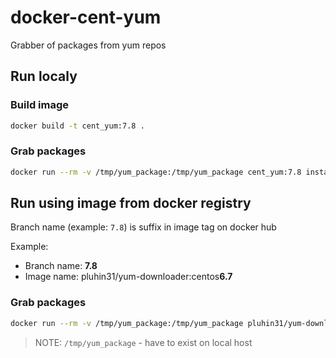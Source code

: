 # docker-cent-yum
Grabber of packages from yum repos

## Run localy

### Build image

```bash
docker build -t cent_yum:7.8 .
```

### Grab packages

```bash
docker run --rm -v /tmp/yum_package:/tmp/yum_package cent_yum:7.8 install -y --downloadonly --downloaddir=/tmp/yum_package <PACKAGE_NAME>
```

## Run using image from docker registry

Branch name (example: `7.8`) is suffix in image tag on docker hub

Example: 

- Branch name: **7.8**
- Image name: pluhin31/yum-downloader:centos**6.7**

### Grab packages

```bash
docker run --rm -v /tmp/yum_package:/tmp/yum_package pluhin31/yum-downloader:centos7.8 install -y --downloadonly --downloaddir=/tmp/yum_package <PACKAGE_NAME>
```

> NOTE: `/tmp/yum_package` - have to exist on local host


